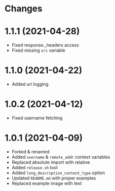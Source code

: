 # Changes

# 1.1.1 (2021-04-28)
- Fixed response._headers access
- Fixed missing `uri` variable

# 1.1.0 (2021-04-22)
- Added uri logging

# 1.0.2 (2021-04-12)
- Fixed username fetching

# 1.0.1 (2021-04-09)
- Forked & renamed
- Added `username` & `remote_addr`  context variables
- Replaced absolute import with relative
- Added `release.sh` tool
- Added `long_description_content_type` option
- Updated `README.md` with proper examples
- Replaced example image with text
